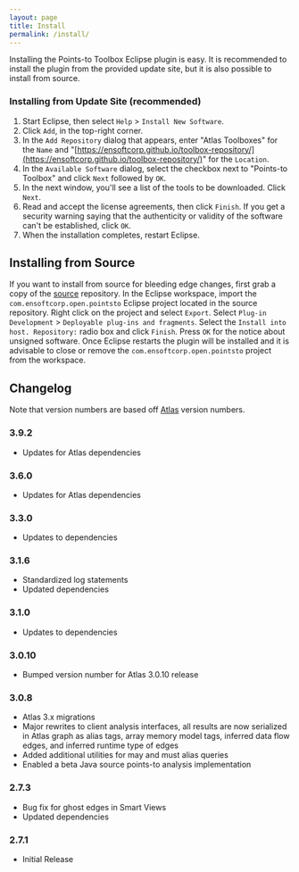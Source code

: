 ```yaml
---
layout: page
title: Install
permalink: /install/
---
```


Installing the Points-to Toolbox Eclipse plugin is easy.  It is recommended to install the plugin from the provided update site, but it is also possible to install from source.
        
### Installing from Update Site (recommended)
1. Start Eclipse, then select `Help` &gt; `Install New Software`.
2. Click `Add`, in the top-right corner.
3. In the `Add Repository` dialog that appears, enter &quot;Atlas Toolboxes&quot; for the `Name` and &quot;[https://ensoftcorp.github.io/toolbox-repository/](https://ensoftcorp.github.io/toolbox-repository/)&quot; for the `Location`.
4. In the `Available Software` dialog, select the checkbox next to "Points-to Toolbox" and click `Next` followed by `OK`.
5. In the next window, you'll see a list of the tools to be downloaded. Click `Next`.
6. Read and accept the license agreements, then click `Finish`. If you get a security warning saying that the authenticity or validity of the software can't be established, click `OK`.
7. When the installation completes, restart Eclipse.

## Installing from Source
If you want to install from source for bleeding edge changes, first grab a copy of the [source](https://github.com/EnSoftCorp/points-to-toolbox) repository. In the Eclipse workspace, import the `com.ensoftcorp.open.pointsto` Eclipse project located in the source repository.  Right click on the project and select `Export`.  Select `Plug-in Development` &gt; `Deployable plug-ins and fragments`.  Select the `Install into host. Repository:` radio box and click `Finish`.  Press `OK` for the notice about unsigned software.  Once Eclipse restarts the plugin will be installed and it is advisable to close or remove the `com.ensoftcorp.open.pointsto` project from the workspace.

## Changelog
Note that version numbers are based off [Atlas](http://www.ensoftcorp.com/atlas/download/) version numbers.

### 3.9.2
- Updates for Atlas dependencies

### 3.6.0
- Updates for Atlas dependencies

### 3.3.0
- Updates to dependencies

### 3.1.6
- Standardized log statements
- Updated dependencies

### 3.1.0
- Updates to dependencies

### 3.0.10
- Bumped version number for Atlas 3.0.10 release

### 3.0.8
- Atlas 3.x migrations
- Major rewrites to client analysis interfaces, all results are now serialized in Atlas graph as alias tags, array memory model tags, inferred data flow edges, and inferred runtime type of edges
- Added additional utilities for may and must alias queries
- Enabled a beta Java source points-to analysis implementation

### 2.7.3
- Bug fix for ghost edges in Smart Views
- Updated dependencies

### 2.7.1
- Initial Release